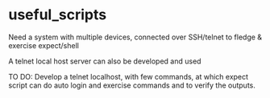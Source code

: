 # useful_scripts

Need a system with multiple devices, connected over SSH/telnet to fledge & exercise expect/shell

A telnet local host server can also be developed and used

TO DO: Develop a telnet localhost, with few commands, at which expect script can do auto login and
exercise commands and to verify the outputs.


